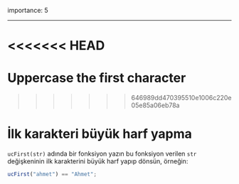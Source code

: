 importance: 5

---

<<<<<<< HEAD
=======
# Uppercase the first character
>>>>>>> 646989dd470395510e1006c220e05e85a06eb78a

# İlk karakteri büyük harf yapma

`ucFirst(str)` adında bir fonksiyon yazın bu fonksiyon verilen `str` değişkeninin ilk karakterini büyük harf yapıp dönsün, örneğin:

```js
ucFirst("ahmet") == "Ahmet";
```
